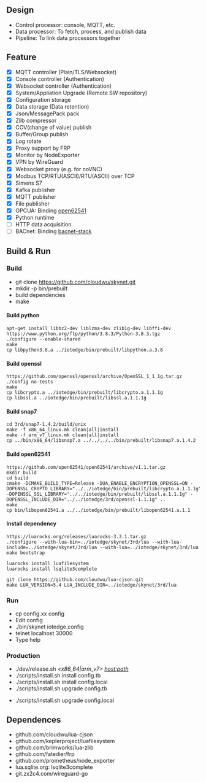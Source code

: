 ## Design
* Control processor: console, MQTT, etc.
* Data processor: To fetch, process, and publish data
* Pipeline: To link data processors together
## Feature
- [x] MQTT controller (Plain/TLS/Websocket)
- [x] Console controller (Authentication)
- [x] Websocket controller (Authentication)
- [x] System/Appliation Upgrade (Remote SW repository)
- [x] Configuration storage
- [x] Data storage (Data retention)
- [x] Json/MessagePack pack
- [x] Zlib compressor
- [x] COV(change of value) publish
- [x] Buffer/Group publish
- [x] Log rotate
- [x] Proxy support by FRP
- [x] Monitor by NodeExporter
- [x] VPN by WireGuard
- [x] Websocket proxy (e.g. for noVNC)
- [x] Modbus TCP/RTU(ASCII)/RTU(ASCII) over TCP
- [x] Simens S7
- [x] Kafka publisher
- [x] MQTT publisher
- [x] File publisher
- [x] OPCUA: Binding [open62541](https://open62541.org/)
- [x] Python runtime
- [ ] HTTP data acquisition
- [ ] BACnet: Binding [bacnet-stack](http://bacnet.sourceforge.net/)
## Build & Run
### Build
* git clone https://github.com/cloudwu/skynet.git
* mkdir -p bin/prebuilt
* build dependencies
* make
#### Build python
```
apt-get install libbz2-dev liblzma-dev zlib1g-dev libffi-dev
https://www.python.org/ftp/python/3.8.3/Python-3.8.3.tgz
./configure --enable-shared
make
cp libpython3.8.a ../iotedge/bin/prebuilt/libpython.a.3.8
```
#### Build openssl
```
https://github.com/openssl/openssl/archive/OpenSSL_1_1_1g.tar.gz
./config no-tests
make
cp libcrypto.a ../iotedge/bin/prebuilt/libcrypto.a.1.1.1g
cp libssl.a ../iotedge/bin/prebuilt/libssl.a.1.1.1g
```
#### Build snap7
```
cd 3rd/snap7-1.4.2/build/unix
make -f x86_64_linux.mk clean|all|install
make -f arm_v7_linux.mk clean|all|install
cp ../bin/x86_64/libsnap7.a ../../../../bin/prebuilt/libsnap7.a.1.4.2
```
#### Build open62541
```
https://github.com/open62541/open62541/archive/v1.1.tar.gz
mkdir build
cd build
cmake -DCMAKE_BUILD_TYPE=Release -DUA_ENABLE_ENCRYPTION_OPENSSL=ON -DOPENSSL_CRYPTO_LIBRARY="../../iotedge/bin/prebuilt/libcrypto.a.1.1.1g" -DOPENSSL_SSL_LIBRARY="../../iotedge/bin/prebuilt/libssl.a.1.1.1g" -DOPENSSL_INCLUDE_DIR="../../iotedge/3rd/openssl-1.1.1g" ..
make
cp bin/libopen62541.a ../../iotedge/bin/prebuilt/libopen62541.a.1.1
```
#### Install dependency
```
https://luarocks.org/releases/luarocks-3.3.1.tar.gz
./configure --with-lua-bin=../iotedge/skynet/3rd/lua --with-lua-include=../iotedge/skynet/3rd/lua --with-lua=../iotedge/skynet/3rd/lua
make bootstrap

luarocks install luafilesystem
luarocks install lsqlite3complete

git clone https://github.com/cloudwu/lua-cjson.git
make LUA_VERSION=5.4 LUA_INCLUDE_DIR=../iotedge/skynet/3rd/lua
```
### Run
* cp config.xx config
* Edit config
* ./bin/skynet iotedge.config
* telnet localhost 30000
* Type help
### Production
* ./dev/release.sh *<x86_64|arm_v7>* *<host:path>*
* ./scripts/install.sh install config.tb *<host>* *<id>* *<uri>* *<username>*
* ./scripts/install.sh install config.local *<host>*
* ./scripts/install.sh upgrade config.tb *<dir>* *<port>*
* ./scripts/install.sh upgrade config.local *<dir>* *<port>*
## Dependences
* github.com/cloudwu/lua-cjson
* github.com/keplerproject/luafilesystem
* github.com/brimworks/lua-zlib
* github.com/fatedier/frp
* github.com/prometheus/node_exporter
* lua.sqlite.org: lsqlite3complete
* git.zx2c4.com/wireguard-go
